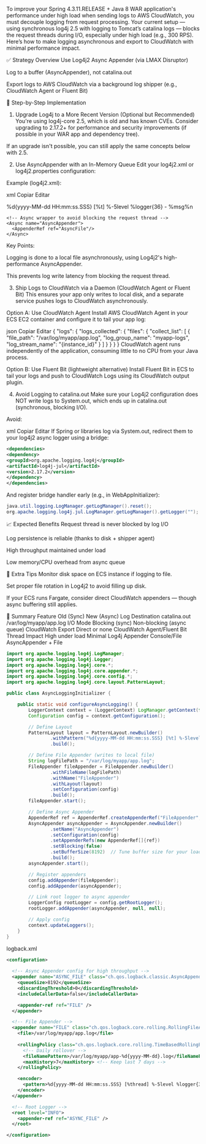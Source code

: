 To improve your Spring 4.3.11.RELEASE + Java 8 WAR application's performance under high load when sending logs to AWS CloudWatch, you must decouple logging from request processing. Your current setup — using synchronous log4j 2.5 with logging to Tomcat’s catalina logs — blocks the request threads during I/O, especially under high load (e.g., 300 RPS). Here’s how to make logging asynchronous and export to CloudWatch with minimal performance impact.

✅ Strategy Overview
Use Log4j2 Async Appender (via LMAX Disruptor)

Log to a buffer (AsyncAppender), not catalina.out

Export logs to AWS CloudWatch via a background log shipper (e.g., CloudWatch Agent or Fluent Bit)

🔧 Step-by-Step Implementation
1. Upgrade Log4j to a More Recent Version (Optional but Recommended)
   You're using log4j-core 2.5, which is old and has known CVEs. Consider upgrading to 2.17.2+ for performance and security improvements (if possible in your WAR app and dependency tree).

If an upgrade isn't possible, you can still apply the same concepts below with 2.5.

2. Use AsyncAppender with an In-Memory Queue
   Edit your log4j2.xml or log4j2.properties configuration:

Example (log4j2.xml):

xml
Copiar
Editar
<Configuration status="WARN">
<Appenders>
<!-- File appender for CloudWatch agent to pick up -->
<File name="AsyncFile" fileName="/var/log/myapp/app.log">
<PatternLayout>
<Pattern>%d{yyyy-MM-dd HH:mm:ss.SSS} [%t] %-5level %logger{36} - %msg%n</Pattern>
</PatternLayout>
</File>

    <!-- Async wrapper to avoid blocking the request thread -->
    <Async name="AsyncAppender">
      <AppenderRef ref="AsyncFile"/>
    </Async>
  </Appenders>

  <Loggers>
    <Root level="INFO">
      <AppenderRef ref="AsyncAppender"/>
    </Root>
  </Loggers>
</Configuration>
Key Points:

Logging is done to a local file asynchronously, using Log4j2's high-performance AsyncAppender.

This prevents log write latency from blocking the request thread.

3. Ship Logs to CloudWatch via a Daemon (CloudWatch Agent or Fluent Bit)
   This ensures your app only writes to local disk, and a separate service pushes logs to CloudWatch asynchronously.

Option A: Use CloudWatch Agent
Install AWS CloudWatch Agent in your ECS EC2 container and configure it to tail your app log:

json
Copiar
Editar
{
"logs": {
"logs_collected": {
"files": {
"collect_list": [
{
"file_path": "/var/log/myapp/app.log",
"log_group_name": "myapp-logs",
"log_stream_name": "{instance_id}"
}
]
}
}
}
}
CloudWatch agent runs independently of the application, consuming little to no CPU from your Java process.

Option B: Use Fluent Bit (lightweight alternative)
Install Fluent Bit in ECS to tail your logs and push to CloudWatch Logs using its CloudWatch output plugin.

4. Avoid Logging to catalina.out
   Make sure your Log4j2 configuration does NOT write logs to System.out, which ends up in catalina.out (synchronous, blocking I/O).

Avoid:

xml
Copiar
Editar
<Console name="Console" target="SYSTEM_OUT"> <!-- DON'T DO THIS -->
If Spring or libraries log via System.out, redirect them to your log4j2 async logger using a bridge:

```xml
<dependencies>
<dependency>
<groupId>org.apache.logging.log4j</groupId>
<artifactId>log4j-jul</artifactId>
<version>2.17.2</version>
</dependency>
</dependencies>
```
And register bridge handler early (e.g., in WebAppInitializer):

```java
java.util.logging.LogManager.getLogManager().reset();
org.apache.logging.log4j.jul.LogManager.getLogManager().getLogger("");
```
📈 Expected Benefits
Request thread is never blocked by log I/O

Log persistence is reliable (thanks to disk + shipper agent)

High throughput maintained under load

Low memory/CPU overhead from async queue

🚨 Extra Tips
Monitor disk space on ECS instance if logging to file.

Set proper file rotation in Log4j2 to avoid filling up disk.

If your ECS runs Fargate, consider direct CloudWatch appenders — though async buffering still applies.

📌 Summary
Feature	Old (Sync)	New (Async)
Log Destination	catalina.out	/var/log/myapp/app.log
I/O Mode	Blocking (sync)	Non-blocking (async queue)
CloudWatch Export	Direct or none	CloudWatch Agent/Fluent Bit
Thread Impact	High under load	Minimal
Log4j Appender	Console/File	AsyncAppender + File


```JAVA
import org.apache.logging.log4j.LogManager;
import org.apache.logging.log4j.Logger;
import org.apache.logging.log4j.core.*;
import org.apache.logging.log4j.core.appender.*;
import org.apache.logging.log4j.core.config.*;
import org.apache.logging.log4j.core.layout.PatternLayout;

public class AsyncLoggingInitializer {

    public static void configureAsyncLogging() {
        LoggerContext context = (LoggerContext) LogManager.getContext(false);
        Configuration config = context.getConfiguration();

        // Define Layout
        PatternLayout layout = PatternLayout.newBuilder()
                .withPattern("%d{yyyy-MM-dd HH:mm:ss.SSS} [%t] %-5level %logger{36} - %msg%n")
                .build();

        // Define File Appender (writes to local file)
        String logFilePath = "/var/log/myapp/app.log";
        FileAppender fileAppender = FileAppender.newBuilder()
                .withFileName(logFilePath)
                .withName("FileAppender")
                .withLayout(layout)
                .setConfiguration(config)
                .build();
        fileAppender.start();

        // Define Async Appender
        AppenderRef ref = AppenderRef.createAppenderRef("FileAppender", null, null);
        AsyncAppender asyncAppender = AsyncAppender.newBuilder()
                .setName("AsyncAppender")
                .setConfiguration(config)
                .setAppenderRefs(new AppenderRef[]{ref})
                .setBlocking(false)
                .setBufferSize(8192)  // Tune buffer size for your load
                .build();
        asyncAppender.start();

        // Register appenders
        config.addAppender(fileAppender);
        config.addAppender(asyncAppender);

        // Link root logger to async appender
        LoggerConfig rootLogger = config.getRootLogger();
        rootLogger.addAppender(asyncAppender, null, null);

        // Apply config
        context.updateLoggers();
    }
}
```

logback.xml
```xml
<configuration>
  
  <!-- Async Appender config for high throughput -->
  <appender name="ASYNC_FILE" class="ch.qos.logback.classic.AsyncAppender">
    <queueSize>8192</queueSize>
    <discardingThreshold>0</discardingThreshold>
    <includeCallerData>false</includeCallerData>

    <appender-ref ref="FILE" />
  </appender>

  <!-- File Appender -->
  <appender name="FILE" class="ch.qos.logback.core.rolling.RollingFileAppender">
    <file>/var/log/myapp/app.log</file>
    
    <rollingPolicy class="ch.qos.logback.core.rolling.TimeBasedRollingPolicy">
      <!-- Daily rollover -->
      <fileNamePattern>/var/log/myapp/app-%d{yyyy-MM-dd}.log</fileNamePattern>
      <maxHistory>7</maxHistory> <!-- Keep last 7 days -->
    </rollingPolicy>

    <encoder>
      <pattern>%d{yyyy-MM-dd HH:mm:ss.SSS} [%thread] %-5level %logger{36} - %msg%n</pattern>
    </encoder>
  </appender>

  <!-- Root Logger -->
  <root level="INFO">
    <appender-ref ref="ASYNC_FILE" />
  </root>

</configuration>
```





